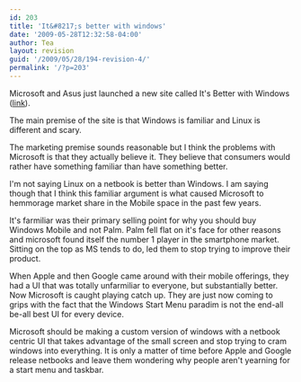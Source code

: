 ```yaml
---
id: 203
title: 'It&#8217;s better with windows'
date: '2009-05-28T12:32:58-04:00'
author: Tea
layout: revision
guid: '/2009/05/28/194-revision-4/'
permalink: '/?p=203'
---
```


Microsoft and Asus just launched a new site called It's Better with Windows ([link](http://www.itsbetterwithwindows.com/)).

The main premise of the site is that Windows is familiar and Linux is different and scary.

The marketing premise sounds reasonable but I think the problems with Microsoft is that they actually believe it. They believe that consumers would rather have something familiar than have something better.

I'm not saying Linux on a netbook is better than Windows. I am saying though that I think this familiar argument is what caused Microsoft to hemmorage market share in the Mobile space in the past few years.

It's farmiliar was their primary selling point for why you should buy Windows Mobile and not Palm. Palm fell flat on it's face for other reasons and microsoft found itself the number 1 player in the smartphone market. Sitting on the top as MS tends to do, led them to stop trying to improve their product.

When Apple and then Google came around with their mobile offerings, they had a UI that was totally unfarmiliar to everyone, but substantially better. Now Microsoft is caught playing catch up. They are just now coming to grips with the fact that the Windows Start Menu paradim is not the end-all be-all best UI for every device.

Microsoft should be making a custom version of windows with a netbook centric UI that takes advantage of the small screen and stop trying to cram windows into everything. It is only a matter of time before Apple and Google release netbooks and leave them wondering why people aren't yearning for a start menu and taskbar.